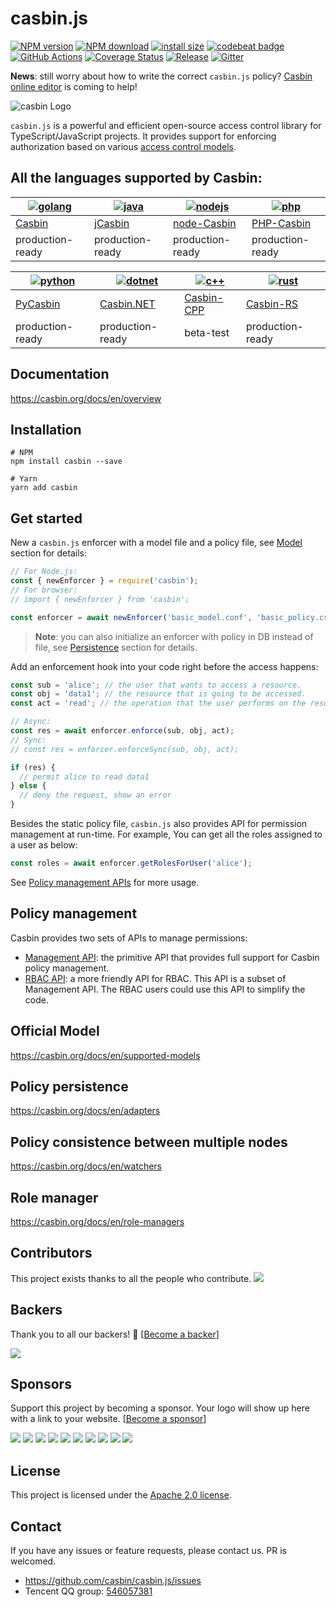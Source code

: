 # casbin.js

[![NPM version][npm-image]][npm-url]
[![NPM download][download-image]][download-url]
[![install size](https://packagephobia.now.sh/badge?p=casbin)](https://packagephobia.now.sh/result?p=casbin)
[![codebeat badge](https://codebeat.co/badges/c17c9ee1-da42-4db3-8047-9574ad2b23b1)](https://codebeat.co/projects/github-com-casbin-casbin.js-master)
[![GitHub Actions](https://github.com/casbin/casbin.js/workflows/main/badge.svg)](https://github.com/casbin/casbin.js/actions)
[![Coverage Status](https://coveralls.io/repos/github/casbin/casbin.js/badge.svg?branch=master)](https://coveralls.io/github/casbin/casbin.js?branch=master)
[![Release](https://img.shields.io/github/release/casbin/casbin.js.svg)](https://github.com/casbin/casbin.js/releases/latest)
[![Gitter](https://badges.gitter.im/Join%20Chat.svg)](https://gitter.im/casbin/lobby)

[npm-image]: https://img.shields.io/npm/v/casbin.js.svg?style=flat-square
[npm-url]: https://npmjs.org/package/casbin.js
[download-image]: https://img.shields.io/npm/dm/casbin.js.svg?style=flat-square
[download-url]: https://npmjs.org/package/casbin.js

**News**: still worry about how to write the correct `casbin.js` policy? [Casbin online editor](http://casbin.org/en/editor) is coming to help!

![casbin Logo](casbin-logo.png)

`casbin.js` is a powerful and efficient open-source access control library for TypeScript/JavaScript projects. It provides support for enforcing authorization based on various [access control models](https://en.wikipedia.org/wiki/Computer_security_model).

## All the languages supported by Casbin:

| [![golang](https://casbin.org/img/langs/golang.png)](https://github.com/casbin/casbin) | [![java](https://casbin.org/img/langs/java.png)](https://github.com/casbin/jcasbin) | [![nodejs](https://casbin.org/img/langs/nodejs.png)](https://github.com/casbin/node-casbin) | [![php](https://casbin.org/img/langs/php.png)](https://github.com/php-casbin/php-casbin) |
| -------------------------------------------------------------------------------------- | ----------------------------------------------------------------------------------- | ------------------------------------------------------------------------------------------- | ---------------------------------------------------------------------------------------- |
| [Casbin](https://github.com/casbin/casbin)                                             | [jCasbin](https://github.com/casbin/jcasbin)                                        | [node-Casbin](https://github.com/casbin/node-casbin)                                        | [PHP-Casbin](https://github.com/php-casbin/php-casbin)                                   |
| production-ready                                                                       | production-ready                                                                    | production-ready                                                                            | production-ready                                                                         |

| [![python](https://casbin.org/img/langs/python.png)](https://github.com/casbin/pycasbin) | [![dotnet](https://casbin.org/img/langs/dotnet.png)](https://github.com/casbin-net/Casbin.NET) | [![c++](https://casbin.org/img/langs/cpp.png)](https://github.com/casbin/casbin-cpp) | [![rust](https://casbin.org/img/langs/rust.png)](https://github.com/casbin/casbin-rs) |
| ---------------------------------------------------------------------------------------- | ---------------------------------------------------------------------------------------------- | ------------------------------------------------------------------------------------ | ------------------------------------------------------------------------------------- |
| [PyCasbin](https://github.com/casbin/pycasbin)                                           | [Casbin.NET](https://github.com/casbin-net/Casbin.NET)                                         | [Casbin-CPP](https://github.com/casbin/casbin-cpp)                                   | [Casbin-RS](https://github.com/casbin/casbin-rs)                                      |
| production-ready                                                                         | production-ready                                                                               | beta-test                                                                            | production-ready                                                                      |

## Documentation

https://casbin.org/docs/en/overview

## Installation

```shell script
# NPM
npm install casbin --save

# Yarn
yarn add casbin
```

## Get started

New a `casbin.js` enforcer with a model file and a policy file, see [Model](#official-model) section for details:

```node.js
// For Node.js:
const { newEnforcer } = require('casbin');
// For browser:
// import { newEnforcer } from 'casbin';

const enforcer = await newEnforcer('basic_model.conf', 'basic_policy.csv');
```

> **Note**: you can also initialize an enforcer with policy in DB instead of file, see [Persistence](#policy-persistence) section for details.

Add an enforcement hook into your code right before the access happens:

```node.js
const sub = 'alice'; // the user that wants to access a resource.
const obj = 'data1'; // the resource that is going to be accessed.
const act = 'read'; // the operation that the user performs on the resource.

// Async:
const res = await enforcer.enforce(sub, obj, act);
// Sync:
// const res = enforcer.enforceSync(sub, obj, act);

if (res) {
  // permit alice to read data1
} else {
  // deny the request, show an error
}
```

Besides the static policy file, `casbin.js` also provides API for permission management at run-time.
For example, You can get all the roles assigned to a user as below:

```node.js
const roles = await enforcer.getRolesForUser('alice');
```

See [Policy management APIs](#policy-management) for more usage.

## Policy management

Casbin provides two sets of APIs to manage permissions:

- [Management API](https://casbin.org/docs/en/management-api): the primitive API that provides full support for Casbin policy management.
- [RBAC API](https://casbin.org/docs/en/rbac-api): a more friendly API for RBAC. This API is a subset of Management API. The RBAC users could use this API to simplify the code.

## Official Model

https://casbin.org/docs/en/supported-models

## Policy persistence

https://casbin.org/docs/en/adapters

## Policy consistence between multiple nodes

https://casbin.org/docs/en/watchers

## Role manager

https://casbin.org/docs/en/role-managers

## Contributors

This project exists thanks to all the people who contribute.
<a href="https://github.com/casbin/casbin.js/graphs/contributors"><img src="https://opencollective.com/casbin.js/contributors.svg?width=890&button=false" /></a>

## Backers

Thank you to all our backers! 🙏 [[Become a backer](https://opencollective.com/casbin#backer)]

<a href="https://opencollective.com/casbin#backers" target="_blank"><img src="https://opencollective.com/casbin/backers.svg?width=890"></a>

## Sponsors

Support this project by becoming a sponsor. Your logo will show up here with a link to your website. [[Become a sponsor](https://opencollective.com/casbin#sponsor)]

<a href="https://opencollective.com/casbin/sponsor/0/website" target="_blank"><img src="https://opencollective.com/casbin/sponsor/0/avatar.svg"></a>
<a href="https://opencollective.com/casbin/sponsor/1/website" target="_blank"><img src="https://opencollective.com/casbin/sponsor/1/avatar.svg"></a>
<a href="https://opencollective.com/casbin/sponsor/2/website" target="_blank"><img src="https://opencollective.com/casbin/sponsor/2/avatar.svg"></a>
<a href="https://opencollective.com/casbin/sponsor/3/website" target="_blank"><img src="https://opencollective.com/casbin/sponsor/3/avatar.svg"></a>
<a href="https://opencollective.com/casbin/sponsor/4/website" target="_blank"><img src="https://opencollective.com/casbin/sponsor/4/avatar.svg"></a>
<a href="https://opencollective.com/casbin/sponsor/5/website" target="_blank"><img src="https://opencollective.com/casbin/sponsor/5/avatar.svg"></a>
<a href="https://opencollective.com/casbin/sponsor/6/website" target="_blank"><img src="https://opencollective.com/casbin/sponsor/6/avatar.svg"></a>
<a href="https://opencollective.com/casbin/sponsor/7/website" target="_blank"><img src="https://opencollective.com/casbin/sponsor/7/avatar.svg"></a>
<a href="https://opencollective.com/casbin/sponsor/8/website" target="_blank"><img src="https://opencollective.com/casbin/sponsor/8/avatar.svg"></a>
<a href="https://opencollective.com/casbin/sponsor/9/website" target="_blank"><img src="https://opencollective.com/casbin/sponsor/9/avatar.svg"></a>

## License

This project is licensed under the [Apache 2.0 license](LICENSE).

## Contact

If you have any issues or feature requests, please contact us. PR is welcomed.

- https://github.com/casbin/casbin.js/issues
- Tencent QQ group: [546057381](//shang.qq.com/wpa/qunwpa?idkey=8ac8b91fc97ace3d383d0035f7aa06f7d670fd8e8d4837347354a31c18fac885)
